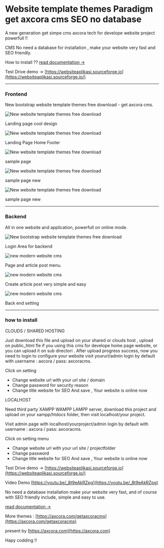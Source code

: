 # Website template themes Paradigm  get axcora cms SEO no database

A new generation get simpe cms axcora tech for develope website project powerfull !! 

CMS No need a database for installation , make your website very fast and SEO friendly.

How to install ?? [read documentation  →](https://axcora.com/getaxcoracms/index.php?id=get-started)

Test Drive demo → [https://websiteaplikasi.sourceforge.io](https://websiteaplikasi.sourceforge.io/)

---------------------------------

### Frontend

New bootstrap website template themes free download - get axcora cms.

![New website template themes free download](https://a.fsdn.com/con/app/proj/websiteaplikasi/screenshots/free%20website%20template%20new%20cms.png/max/max/1)

Landing page cool design

![New website template themes free download](https://a.fsdn.com/con/app/proj/websiteaplikasi/screenshots/free%20website%20template%20new%20cms%202.png/max/max/1)

Landing Page Home Footer

![New website template themes free download](https://a.fsdn.com/con/app/proj/websiteaplikasi/screenshots/free%20website%20template%20download%20%281%29.png/max/max/1)

sample page

![New website template themes free download](https://a.fsdn.com/con/app/proj/websiteaplikasi/screenshots/free%20website%20template%20download%20%283%29.png/max/max/1)

sample page new

![New website template themes free download](https://a.fsdn.com/con/app/proj/websiteaplikasi/screenshots/free%20website%20template%20download%20%282%29.png/max/max/1)

sample page new

---------------------------------

### Backend

All in one website and application, powerfull on online mode.

![New bootstrap website template themes free download ](https://a.fsdn.com/con/app/proj/getaxcoracms/screenshots/New%20CMS%20modern%20website%20SEO%20%286%29.png/max/max/1)

Login Area for backend

![new modern website cms](https://a.fsdn.com/con/app/proj/getaxcoracms/screenshots/New%20CMS%20modern%20website%20SEO%20%285%29.png/max/max/1)

Page and article post menu.

![new modern website cms](https://a.fsdn.com/con/app/proj/getaxcoracms/screenshots/New%20CMS%20modern%20website%20SEO%20%284%29.png/max/max/1)

Create article post very simple and easy

![new modern website cms](https://a.fsdn.com/con/app/proj/getaxcoracms/screenshots/New%20CMS%20modern%20website%20SEO%20%282%29.png/max/max/1)

Back end setting

 -----------------------------------------------------------------
### how to install

CLOUDS / SHARED HOSTING

Just download this file and upload on your shared or clouds host , upload on public_html fle if you using this cms for develope home page website, or you can upload it on sub directori .
After upload progress success, now you need to login to configure your website visit yoururl/admin login by default with username : axcora / pass: axcoracms.

Click on setting
+ Change website url with your url site / domain
+ Change password for security reason
+ Change title website for SEO
And save , Your website is online now 

LOCALHOST

Need third party XAMPP WAMPP LAMPP server, download this project and upload on your xampp/htdocs folder, then visit localhost/your project.

Visit admin page with localhost/yourproject/admin login by default with username : axcora / pass: axcoracms.

Click on setting menu
+ Change website url with your url site / projectfolder
+ Change password
+ Change title website for SEO
And save , Your website is online now 


Test Drive demo → [https://websiteaplikasi.sourceforge.io](https://websiteaplikasi.sourceforge.io/)

Video Demo [https://youtu.be/_8t9eAkRZpg](https://youtu.be/_8t9eAkRZpg)

No need a database installation make your website very fast, and of course with SEO friendly include, simple and easy to use.

[read documentation  →](https://axcora.com/getaxcoracms/index.php?id=get-started)

More themes :
[https://axcora.com/getaxcoracms](https://axcora.com/getaxcoracms)

present by [https://axcora.com](https://axcora.com)

Hapy codding !!
